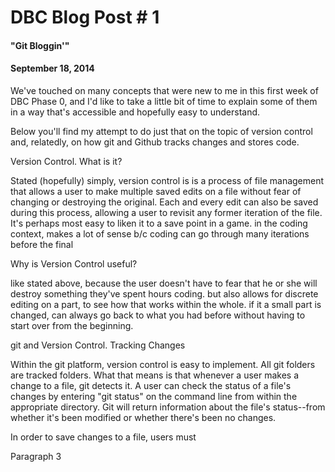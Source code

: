 # DBC Blog Post # 1
#### "Git Bloggin'"
#### September 18, 2014

We've touched on many concepts that were new to me in this first week of DBC Phase 0, and I'd like to take a little bit of time to explain some of them in a way that's accessible and hopefully easy to understand.

Below you'll find my attempt to do just that on the topic of version control and, relatedly, on how git and Github tracks changes and stores code.

Version Control. What is it?

Stated (hopefully) simply, version control is  is a process of file management that allows a user to make multiple saved edits on a file without fear of changing or destroying the original.  Each and every edit can also be saved during this process, allowing a user to revisit any former iteration of the file.  It's perhaps most easy to liken it to a save point in a game. in the coding context, makes a lot of sense b/c coding can go through many iterations before the final

Why is Version Control useful?

like stated above, because the user doesn't have to fear that he or she will destroy something they've spent hours coding.  but also allows for discrete editing on a part, to see how that works within the whole. if it a small part is changed, can always go back to what you had before without having to start over from the beginning.

git and Version Control.  Tracking Changes

Within the git platform, version control is easy to implement. All git folders are tracked folders. What that means is that whenever a user makes a change to a file, git detects it.  A user can check the status of a file's changes by entering "git status" on the command line from within the appropriate directory. Git will return information about the file's status--from whether it's been modified or whether there's been no changes.

In order to save changes to a file, users must


Paragraph 3